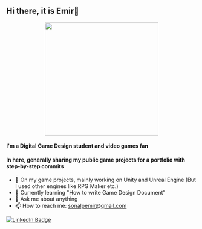 
## Hi there, it is Emir👋

<div id="header" align="center">
  <img src="https://media.giphy.com/media/H5HC46hVQLK6WMvUB7/giphy.gif" width="300"/>
</div>

#### I'm a Digital Game Design student and video games fan 
#### In here, generally sharing my public game projects for a portfolio with step-by-step commits


- 🔭 On my game projects, mainly working on Unity and Unreal Engine (But I used other engines like RPG Maker etc.)
- 🌱 Currently learning "How to write Game Design Document"
- 💬 Ask me about anything
- 📫 How to reach me: sonalpemir@gmail.com

<div id="badges">
  <a href="https://www.linkedin.com/in/emir-sonalp-3533b121b/">
    <img src="https://img.shields.io/badge/LinkedIn-blue?style=for-the-badge&logo=linkedin&logoColor=white" alt="LinkedIn Badge"/>
  </a>
</div>
